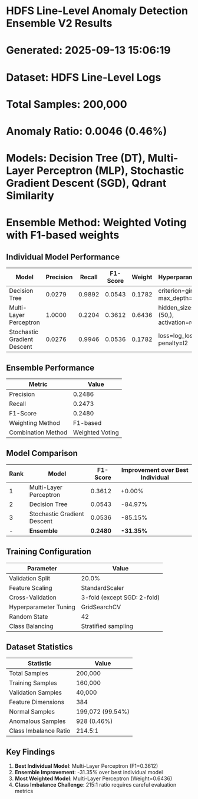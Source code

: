 
# HDFS Line-Level Anomaly Detection Ensemble V2 Results
# Generated: 2025-09-13 15:06:19
# Dataset: HDFS Line-Level Logs
# Total Samples: 200,000
# Anomaly Ratio: 0.0046 (0.46%)
# Models: Decision Tree (DT), Multi-Layer Perceptron (MLP), Stochastic Gradient Descent (SGD), Qdrant Similarity
# Ensemble Method: Weighted Voting with F1-based weights


## Individual Model Performance

| Model | Precision | Recall | F1-Score | Weight | Hyperparameters |
|-------|-----------|--------|----------|--------|-----------------|
| Decision Tree | 0.0279 | 0.9892 | 0.0543 | 0.1782 | criterion=gini, max_depth=None |
| Multi-Layer Perceptron | 1.0000 | 0.2204 | 0.3612 | 0.6436 | hidden_sizes=(50,), activation=relu |
| Stochastic Gradient Descent | 0.0276 | 0.9946 | 0.0536 | 0.1782 | loss=log_loss, penalty=l2 |

## Ensemble Performance

| Metric | Value |
|--------|-------|
| Precision | 0.2486 |
| Recall | 0.2473 |
| F1-Score | 0.2480 |
| Weighting Method | F1-based |
| Combination Method | Weighted Voting |

## Model Comparison

| Rank | Model | F1-Score | Improvement over Best Individual |
|------|-------|----------|----------------------------------|
| 1 | Multi-Layer Perceptron | 0.3612 | +0.00% |
| 2 | Decision Tree | 0.0543 | -84.97% |
| 3 | Stochastic Gradient Descent | 0.0536 | -85.15% |
| - | **Ensemble** | **0.2480** | **-31.35%** |

## Training Configuration

| Parameter | Value |
|-----------|-------|
| Validation Split | 20.0% |
| Feature Scaling | StandardScaler |
| Cross-Validation | 3-fold (except SGD: 2-fold) |
| Hyperparameter Tuning | GridSearchCV |
| Random State | 42 |
| Class Balancing | Stratified sampling |

## Dataset Statistics

| Statistic | Value |
|-----------|-------|
| Total Samples | 200,000 |
| Training Samples | 160,000 |
| Validation Samples | 40,000 |
| Feature Dimensions | 384 |
| Normal Samples | 199,072 (99.54%) |
| Anomalous Samples | 928 (0.46%) |
| Class Imbalance Ratio | 214.5:1 |

## Key Findings

1. **Best Individual Model**: Multi-Layer Perceptron (F1=0.3612)
2. **Ensemble Improvement**: -31.35% over best individual model
3. **Most Weighted Model**: Multi-Layer Perceptron (Weight=0.6436)
4. **Class Imbalance Challenge**: 215:1 ratio requires careful evaluation metrics
